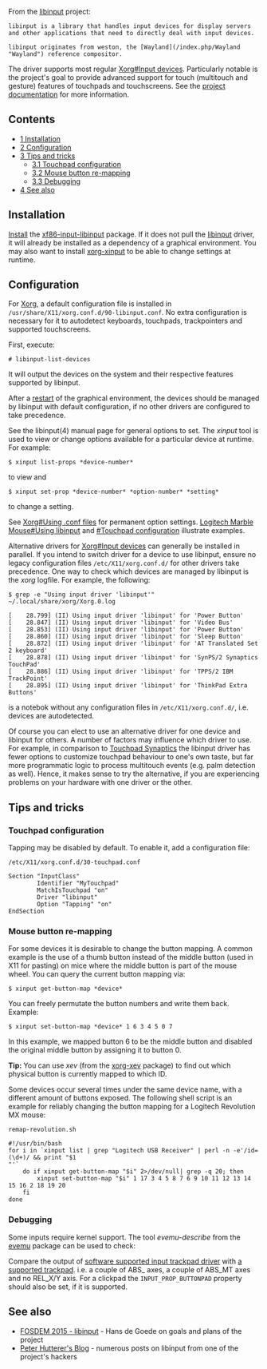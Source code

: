 From the [libinput](http://wayland.freedesktop.org/libinput/doc/latest/index.html) project:

	libinput is a library that handles input devices for display servers and other applications that need to directly deal with input devices.

	libinput originates from weston, the [Wayland](/index.php/Wayland "Wayland") reference compositor.

The driver supports most regular [Xorg#Input devices](/index.php/Xorg#Input_devices "Xorg"). Particularly notable is the project's goal to provide advanced support for touch (multitouch and gesture) features of touchpads and touchscreens. See the [project documentation](http://wayland.freedesktop.org/libinput/doc/latest/pages.html) for more information.

## Contents

*   [1 Installation](#Installation)
*   [2 Configuration](#Configuration)
*   [3 Tips and tricks](#Tips_and_tricks)
    *   [3.1 Touchpad configuration](#Touchpad_configuration)
    *   [3.2 Mouse button re-mapping](#Mouse_button_re-mapping)
    *   [3.3 Debugging](#Debugging)
*   [4 See also](#See_also)

## Installation

[Install](/index.php/Install "Install") the [xf86-input-libinput](https://www.archlinux.org/packages/?name=xf86-input-libinput) package. If it does not pull the [libinput](https://www.archlinux.org/packages/?name=libinput) driver, it will already be installed as a dependency of a graphical environment. You may also want to install [xorg-xinput](https://www.archlinux.org/packages/?name=xorg-xinput) to be able to change settings at runtime.

## Configuration

For [Xorg](/index.php/Xorg "Xorg"), a default configuration file is installed in `/usr/share/X11/xorg.conf.d/90-libinput.conf`. No extra configuration is necessary for it to autodetect keyboards, touchpads, trackpointers and supported touchscreens.

First, execute:

```
# libinput-list-devices 

```

It will output the devices on the system and their respective features supported by libinput.

After a [restart](/index.php/Restart "Restart") of the graphical environment, the devices should be managed by libinput with default configuration, if no other drivers are configured to take precedence.

See the libinput(4) manual page for general options to set. The *xinput* tool is used to view or change options available for a particular device at runtime. For example:

```
$ xinput list-props *device-number* 

```

to view and

```
$ xinput set-prop *device-number* *option-number* *setting* 

```

to change a setting.

See [Xorg#Using .conf files](/index.php/Xorg#Using_.conf_files "Xorg") for permanent option settings. [Logitech Marble Mouse#Using libinput](/index.php/Logitech_Marble_Mouse#Using_libinput "Logitech Marble Mouse") and [#Touchpad configuration](#Touchpad_configuration) illustrate examples.

Alternative drivers for [Xorg#Input devices](/index.php/Xorg#Input_devices "Xorg") can generally be installed in parallel. If you intend to switch driver for a device to use libinput, ensure no legacy configuration files `/etc/X11/xorg.conf.d/` for other drivers take precedence. One way to check which devices are managed by libinput is the *xorg* logfile. For example, the following:

 `$ grep -e "Using input driver 'libinput'" ~/.local/share/xorg/Xorg.0.log` 
```
[    28.799] (II) Using input driver 'libinput' for 'Power Button'
[    28.847] (II) Using input driver 'libinput' for 'Video Bus'
[    28.853] (II) Using input driver 'libinput' for 'Power Button'
[    28.860] (II) Using input driver 'libinput' for 'Sleep Button'
[    28.872] (II) Using input driver 'libinput' for 'AT Translated Set 2 keyboard'
[    28.878] (II) Using input driver 'libinput' for 'SynPS/2 Synaptics TouchPad'
[    28.886] (II) Using input driver 'libinput' for 'TPPS/2 IBM TrackPoint'
[    28.895] (II) Using input driver 'libinput' for 'ThinkPad Extra Buttons'
```

is a notebok without any configuration files in `/etc/X11/xorg.conf.d/`, i.e. devices are autodetected.

Of course you can elect to use an alternative driver for one device and libinput for others. A number of factors may influence which driver to use. For example, in comparison to [Touchpad Synaptics](/index.php/Touchpad_Synaptics "Touchpad Synaptics") the libinput driver has fewer options to customize touchpad behaviour to one's own taste, but far more programmatic logic to process multitouch events (e.g. palm detection as well). Hence, it makes sense to try the alternative, if you are experiencing problems on your hardware with one driver or the other.

## Tips and tricks

### Touchpad configuration

Tapping may be disabled by default. To enable it, add a configuration file:

 `/etc/X11/xorg.conf.d/30-touchpad.conf` 
```
Section "InputClass"
        Identifier "MyTouchpad"
        MatchIsTouchpad "on"
        Driver "libinput"
        Option "Tapping" "on"
EndSection
```

### Mouse button re-mapping

For some devices it is desirable to change the button mapping. A common example is the use of a thumb button instead of the middle button (used in X11 for pasting) on mice where the middle button is part of the mouse wheel. You can query the current button mapping via:

```
$ xinput get-button-map *device*

```

You can freely permutate the button numbers and write them back. Example:

```
$ xinput set-button-map *device* 1 6 3 4 5 0 7

```

In this example, we mapped button 6 to be the middle button and disabled the original middle button by assigning it to button 0.

**Tip:** You can use *xev* (from the [xorg-xev](https://www.archlinux.org/packages/?name=xorg-xev) package) to find out which physical button is currently mapped to which ID.

Some devices occur several times under the same device name, with a different amount of buttons exposed. The following shell script is an example for reliably changing the button mapping for a Logitech Revolution MX mouse:

 `remap-revolution.sh` 
```
#!/usr/bin/bash
for i in `xinput list | grep "Logitech USB Receiver" | perl -n -e'/id=(\d+)/ && print "$1
"'`
	do if xinput get-button-map "$i" 2>/dev/null| grep -q 20; then
		xinput set-button-map "$i" 1 17 3 4 5 8 7 6 9 10 11 12 13 14 15 16 2 18 19 20
	fi
done
```

### Debugging

Some inputs require kernel support. The tool *evemu-describe* from the [evemu](https://www.archlinux.org/packages/?name=evemu) package can be used to check:

Compare the output of [software supported input trackpad driver](http://ix.io/m6b) with [a supported trackpad](https://github.com/whot/evemu-devices/blob/master/touchpads/SynPS2%20Synaptics%20TouchPad-with-scrollbuttons.events). i.e. a couple of ABS_ axes, a couple of ABS_MT axes and no REL_X/Y axis. For a clickpad the `INPUT_PROP_BUTTONPAD` property should also be set, if it is supported.

## See also

*   [FOSDEM 2015 - libinput](https://archive.fosdem.org/2015/schedule/event/libinput/attachments/slides/591/export/events/attachments/libinput/slides/591/libinput_xorg.pdf) - Hans de Goede on goals and plans of the project
*   [Peter Hutterer's Blog](http://who-t.blogspot.com.au/) - numerous posts on libinput from one of the project's hackers